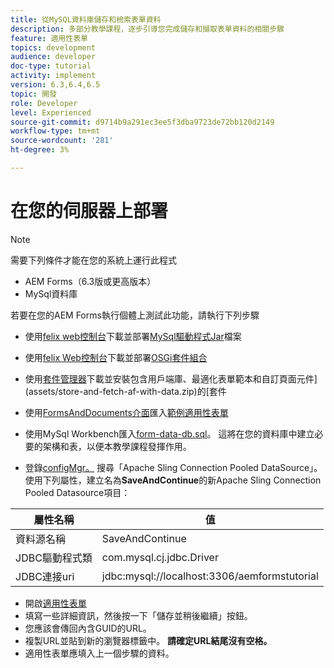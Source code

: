 ```yaml
---
title: 從MySQL資料庫儲存和檢索表單資料
description: 多部分教學課程，逐步引導您完成儲存和擷取表單資料的相關步驟
feature: 適用性表單
topics: development
audience: developer
doc-type: tutorial
activity: implement
version: 6.3,6.4,6.5
topic: 開發
role: Developer
level: Experienced
source-git-commit: d9714b9a291ec3ee5f3dba9723de72bb120d2149
workflow-type: tm+mt
source-wordcount: '281'
ht-degree: 3%

---
```



# 在您的伺服器上部署

>[!NOTE]
>
>需要下列條件才能在您的系統上運行此程式
>
>* AEM Forms（6.3版或更高版本）
>* MySql資料庫


若要在您的AEM Forms執行個體上測試此功能，請執行下列步驟

* 使用[felix web控制台](http://localhost:4502/system/console/bundles)下載並部署[MySql驅動程式Jar](assets/mysqldriver.jar)檔案
* 使用[felix Web控制台](http://localhost:4502/system/console/bundles)下載並部署[OSGi套件組合](assets/SaveAndContinue.SaveAndContinue.core-1.0-SNAPSHOT.jar)
* 使用[套件管理器](http://localhost:4502/crx/packmgr/index.jsp)下載並安裝包含用戶端庫、最適化表單範本和自訂頁面元件](assets/store-and-fetch-af-with-data.zip)的[套件
* 使用[FormsAndDocuments介面](http://localhost:4502/aem/forms.html/content/dam/formsanddocuments)匯入[範例適用性表單](assets/sample-adaptive-form.zip)

* 使用MySql Workbench匯入[form-data-db.sql](assets/form-data-db.sql)。 這將在您的資料庫中建立必要的架構和表，以便本教學課程發揮作用。
* 登錄[configMgr。](http://localhost:4502/system/console/configMgr) 搜尋「Apache Sling Connection Pooled DataSource」。使用下列屬性，建立名為&#x200B;**SaveAndContinue**&#x200B;的新Apache Sling Connection Pooled Datasource項目：

| 屬性名稱 | 值 |
------------------------|---------------------------------------
| 資料源名稱 | SaveAndContinue |
| JDBC驅動程式類 | com.mysql.cj.jdbc.Driver |
| JDBC連接uri | jdbc:mysql://localhost:3306/aemformstutorial |


* 開啟[適用性表單](http://localhost:4502/content/dam/formsanddocuments/demostoreandretrieveformdata/jcr:content?wcmmode=disabled)
* 填寫一些詳細資訊，然後按一下「儲存並稍後繼續」按鈕。
* 您應該會傳回內含GUID的URL。
* 複製URL並貼到新的瀏覽器標籤中。 **請確定URL結尾沒有空格。**
* 適用性表單應填入上一個步驟的資料。
